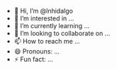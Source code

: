 - 👋 Hi, I’m @lnhidalgo
- 👀 I’m interested in ...
- 🌱 I’m currently learning ...
- 💞️ I’m looking to collaborate on ...
- 📫 How to reach me ...
- 😄 Pronouns: ...
- ⚡ Fun fact: ...

<!---
lnhidalgo/lnhidalgo is a ✨ special ✨ repository because its `README.md` (this file) appears on your GitHub profile.
You can click the Preview link to take a look at your changes.
--->
